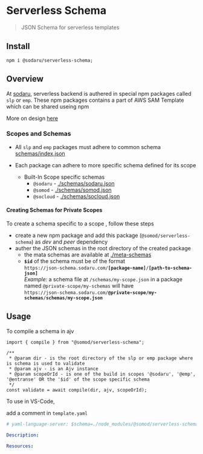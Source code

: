 # Serverless Schema

> JSON Schema for serverless templates

## Install

```
npm i @sodaru/serverless-schema;
```

## Overview

At [sodaru](https://sodaru.com), serverless backend is authered in special npm packages called `slp` or `emp`. These npm packages contains a part of AWS SAM Template which can be shared useing npm

More on design [here](https://docs.google.com/presentation/d/1mxlUuocYzJfEmOmBrdyPbB1hktiQQHzDAReXXLcOCyM#slide=id.gfb6ddf4b5a_0_0)

### Scopes and Schemas

- All `slp` and `emp` packages must adhere to common schema [schemas/index.json](./schemas/index.json)

- Each package can adhere to more specific schema defined for its scope
  - Built-In Scope specific schemas
    - `@sodaru` - [./schemas/sodaru.json](./schemas/sodaru.json)
    - `@somod` - [./schemas/somod.json](./schemas/emp.json)
    - `@socloud` - [./schemas/socloud.json](./schemas/entranse.json)

#### Creating Schemas for Private Scopes

To create a schema specific to a scope , follow these steps

- create a new npm package and add this package (`@somod/serverless-schema`) as _dev_ and _peer_ dependency
- auther the JSON schemas in the root directory of the created package
  - the mata schemas are available at [./meta-schemas](./meta-schemas)
  - **`$id`** of the schema must be of the format  
    `https://json-schema.sodaru.com/`**`[package-name]`**`/`**`[path-to-schema-json]`**  
    _Example:_ a schema file at `/schemas/my-scope.json` in a package named `@private-scope/my-schemas` will have  
    `https://json-schema.sodaru.com/`**`@private-scope/my-schemas`**`/`**`schemas/my-scope.json`**

## Usage

To compile a schema in ajv

```TS
import { compile } from "@somod/serverless-schema";

/**
 * @param dir - is the root directory of the slp or emp package where is schema is used to validate
 * @param ajv - is an Ajv instance
 * @param scopeOrId - is one of the build in scopes '@sodaru', '@emp', '@entranse' OR the '$id' of the scope specific schema
 */
const validate = await compile(dir, ajv, scopeOrId);

```

To use in VS-Code,

add a comment in `template.yaml`

```YAML
# yaml-language-server: $schema=./node_modules/@somod/serverless-schema/schemas/index.json

Description:

Resources:

```
